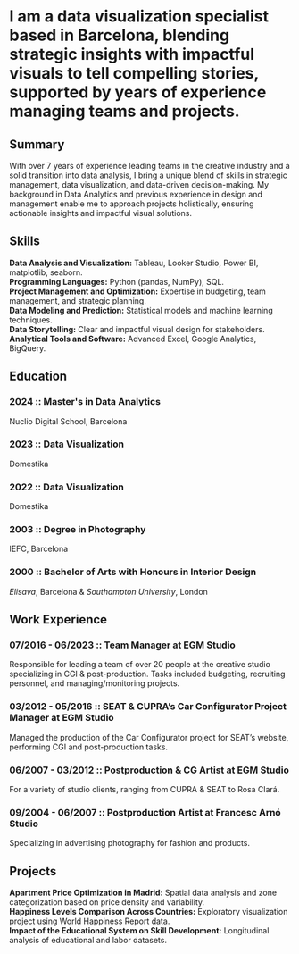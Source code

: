 # I am a data visualization specialist based in Barcelona, blending strategic insights with impactful visuals to tell compelling stories, supported by years of experience managing teams and projects.
## Summary
With over 7 years of experience leading teams in the creative industry and a solid transition into data analysis, I bring a unique blend of skills in strategic management, data visualization, and data-driven decision-making. My background in Data Analytics and previous experience in design and management enable me to approach projects holistically, ensuring actionable insights and impactful visual solutions.

## Skills
**Data Analysis and Visualization:** Tableau, Looker Studio, Power BI, matplotlib, seaborn.  
**Programming Languages:** Python (pandas, NumPy), SQL.  
**Project Management and Optimization:** Expertise in budgeting, team management, and strategic planning.  
**Data Modeling and Prediction:** Statistical models and machine learning techniques.  
**Data Storytelling:** Clear and impactful visual design for stakeholders.  
**Analytical Tools and Software:** Advanced Excel, Google Analytics, BigQuery.  
 
## Education

### 2024 :: Master's in Data Analytics  
Nuclio Digital School, Barcelona
### 2023 :: Data Visualization
Domestika
### 2022 :: Data Visualization
Domestika
### 2003 :: Degree in Photography 
IEFC, Barcelona
### 2000 :: Bachelor of Arts with Honours in Interior Design
*Elisava*, Barcelona & *Southampton University*, London 

## Work Experience

### 07/2016 - 06/2023 :: Team Manager at EGM Studio
Responsible for leading a team of over 20 people at the creative studio specializing in CGI & post-production. Tasks included budgeting, recruiting personnel, and managing/monitoring projects.
### 03/2012 - 05/2016 :: SEAT & CUPRA’s Car Configurator Project Manager at EGM Studio
Managed the production of the Car Configurator project for SEAT’s website, performing CGI and post-production tasks.
### 06/2007 - 03/2012 :: Postproduction & CG Artist at EGM Studio
For a variety of studio clients, ranging from CUPRA & SEAT to Rosa Clará.
### 09/2004 - 06/2007 :: Postproduction Artist at Francesc Arnó Studio
Specializing in advertising photography for fashion and products.

## Projects

**Apartment Price Optimization in Madrid:** Spatial data analysis and zone categorization based on price density and variability.  
**Happiness Levels Comparison Across Countries:** Exploratory visualization project using World Happiness Report data.  
**Impact of the Educational System on Skill Development:** Longitudinal analysis of educational and labor datasets.  
